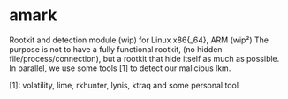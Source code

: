 amark
=====

Rootkit and detection module (wip) for Linux x86{\_64}, ARM (wip²)
The purpose is not to have a fully functional rootkit, (no hidden file/process/connection),
but a rootkit that hide itself as much as possible.
In parallel, we use some tools [1] to detect our malicious lkm.

[1]: volatility, lime, rkhunter, lynis, ktraq and some personal tool
